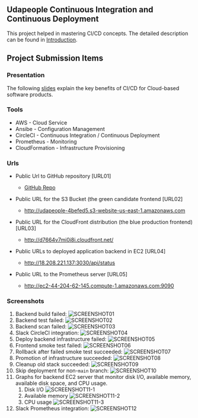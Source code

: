 ## Udapeople Continuous Integration and Continuous Deployment

This project helped in mastering CI/CD concepts. The detailed description can be found in [Introduction](./Instructions.md).

## Project Submission Items
### Presentation
The following [slides](https://github.com/mayurwaB/udacity-cloud-devops-projects/blob/main/cloud-devops-ci-cd-udapeople/instructions/presentation.pdf) explain the key benefits of CI/CD for Cloud-based software products.

### Tools
- AWS - Cloud Service
- Ansibe - Configuration Management
- CircleCI - Continuous Integration / Continuous Deployment
- Prometheus - Monitoring
- CloudFormation - Infrastructure Provisioning

### Urls
- Public Url to GitHub repository [URL01]
  - [GitHub Repo](https://github.com/mayurwaB/udacity-cloud-devops-projects/edit/main/cloud-devops-ci-cd-udapeople/)

- Public URL for the S3 Bucket (the green candidate frontend [URL02]
  - http://udapeople-4befed5.s3-website-us-east-1.amazonaws.com 

- Public URL for the CloudFront distribution (the blue production frontend) [URL03]
  - http://d7664v7mi0i8i.cloudfront.net/

- Public URLs to deployed application backend in EC2 [URL04]
  - http://18.208.221.137:3030/api/status

- Public URL to the Prometheus server [URL05]
  - http://ec2-44-204-62-145.compute-1.amazonaws.com:9090

### Screenshots
1. Backend build failed: ![SCREENSHOT01](instructions/screenshots/[SCREENSHOT01].png)
2. Backend test failed: ![SCREENSHOT02](instructions/screenshots/[SCREENSHOT02].png)
3. Backend scan failed: ![SCREENSHOT03](instructions/screenshots/[SCREENSHOT03].png)
4. Slack CircleCI integration: ![SCREENSHOT04](instructions/screenshots/[SCREENSHOT04].png)
5. Deploy backend infrastructure failed: ![SCREENSHOT05](instructions/screenshots/[SCREENSHOT05].png)
6. Frontend smoke test failed: ![SCREENSHOT06](instructions/screenshots/[SCREENSHOT06].png)
7. Rollback after failed smoke test succeeded: ![SCREENSHOT07](instructions/screenshots/[SCREENSHOT07].png)
8. Promotion of infrastructure succeeded: ![SCREENSHOT08](instructions/screenshots/[SCREENSHOT08].png)
9. Cleanup old stack succeeded: ![SCREENSHOT09](instructions/screenshots/[SCREENSHOT09].png)
10. Skip deployment for non-`main` branch: ![SCREENSHOT10](instructions/screenshots/[SCREENSHOT10].png)
11. Graphs for backend EC2 server that monitor disk I/O, available memory, available disk space, and CPU usage.
    1. Disk I/O ![SCREENSHOT11-1](instructions/screenshots/[SCREENSHOT11-1].png)
    2. Available memory ![SCREENSHOT11-2](instructions/screenshots/[SCREENSHOT11-2].png)
    3. CPU usage ![SCREENSHOT11-3](instructions/screenshots/[SCREENSHOT11-3].png)
12. Slack Prometheus integration: ![SCREENSHOT12](instructions/screenshots/[SCREENSHOT12].png)
